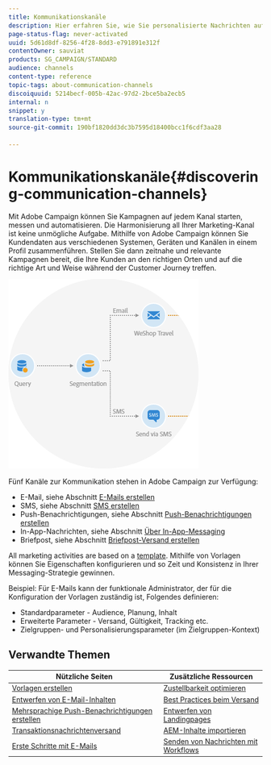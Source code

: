 ```yaml
---
title: Kommunikationskanäle
description: Hier erfahren Sie, wie Sie personalisierte Nachrichten auf unterschiedlichen Kanälen senden und kanalübergreifende Kampagnen erstellen können, um Empfänger gezielter anzusprechen.
page-status-flag: never-activated
uuid: 5d61d8df-8256-4f28-8dd3-e791891e312f
contentOwner: sauviat
products: SG_CAMPAIGN/STANDARD
audience: channels
content-type: reference
topic-tags: about-communication-channels
discoiquuid: 5214becf-005b-42ac-97d2-2bce5ba2ecb5
internal: n
snippet: y
translation-type: tm+mt
source-git-commit: 190bf1820dd3dc3b7595d18400bcc1f6cdf3aa28

---
```



# Kommunikationskanäle{#discovering-communication-channels}

Mit Adobe Campaign können Sie Kampagnen auf jedem Kanal starten, messen und automatisieren.
Die Harmonisierung all Ihrer Marketing-Kanal ist keine unmögliche Aufgabe. Mithilfe von Adobe Campaign können Sie Kundendaten aus verschiedenen Systemen, Geräten und Kanälen in einem Profil zusammenführen. Stellen Sie dann zeitnahe und relevante Kampagnen bereit, die Ihre Kunden an den richtigen Orten und auf die richtige Art und Weise während der Customer Journey treffen.

![](assets/do-not-localize/cross-channel.png)

Fünf Kanäle zur Kommunikation stehen in Adobe Campaign zur Verfügung:

* E-Mail, siehe Abschnitt [E-Mails erstellen](../../channels/using/about-emails.md)
* SMS, siehe Abschnitt [SMS erstellen](../../channels/using/about-sms-messages.md)
* Push-Benachrichtigungen, siehe Abschnitt [Push-Benachrichtigungen erstellen](../../channels/using/about-push-notifications.md)
* In-App-Nachrichten, siehe Abschnitt [Über In-App-Messaging](../../channels/using/about-in-app-messaging.md)
* Briefpost, siehe Abschnitt [Briefpost-Versand erstellen](../../channels/using/about-direct-mail.md)

All marketing activities are based on a [template](../../start/using/marketing-activity-templates.md). Mithilfe von Vorlagen können Sie Eigenschaften konfigurieren und so Zeit und Konsistenz in Ihrer Messaging-Strategie gewinnen.

Beispiel: Für E-Mails kann der funktionale Administrator, der für die Konfiguration der Vorlagen zuständig ist, Folgendes definieren:

* Standardparameter - Audience, Planung, Inhalt
* Erweiterte Parameter - Versand, Gültigkeit, Tracking etc.
* Zielgruppen- und Personalisierungsparameter (im Zielgruppen-Kontext)

## Verwandte Themen

| Nützliche Seiten | Zusätzliche Ressourcen |
|---|---|
| [Vorlagen erstellen](../../start/using/marketing-activity-templates.md) | [Zustellbarkeit optimieren](../../sending/using/about-deliverability.md) |
| [Entwerfen von E-Mail-Inhalten](../../designing/using/designing-content-in-adobe-campaign.md) | [Best Practices beim Versand](https://helpx.adobe.com/de/campaign/kb/delivery-best-practices.html) |
| [Mehrsprachige Push-Benachrichtigungen erstellen](../../channels/using/creating-a-multilingual-push-notification.md) | [Entwerfen von Landingpages](../../channels/using/getting-started-with-landing-pages.md) |
| [Transaktionsnachrichtenversand](../../channels/using/about-transactional-messaging.md) | [AEM-Inhalte importieren](../../integrating/using/creating-email-experience-manager.md) |
| [Erste Schritte mit E-Mails](https://helpx.adobe.com/de/campaign/kb/acs-get-started-with-emails.html) | [Senden von Nachrichten mit Workflows](../../automating/using/about-channel-activities.md) |
